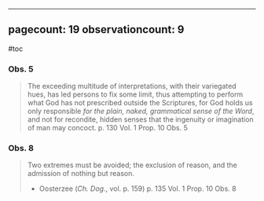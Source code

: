 
---
pagecount: 19
observationcount: 9
---
#toc

### Obs. 5

> The exceeding multitude of interpretations, with their variegated hues, has led persons to fix some limit, thus attempting to perform what God has not prescribed outside the Scriptures, for God holds us only responsible *for the plain, naked, grammatical sense of the Word*, and not for recondite, hidden senses that the ingenuity or imagination of man may concoct.
> p. 130 Vol. 1 Prop. 10 Obs. 5

### Obs. 8

> Two extremes must be avoided; the exclusion of reason, and the admission of nothing but reason.
> - Oosterzee (*Ch. Dog.*, vol. p. 159)
> p. 135 Vol. 1 Prop. 10 Obs. 8